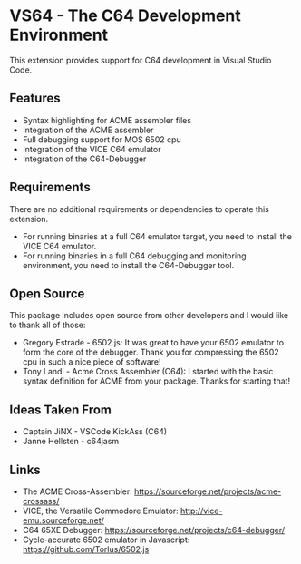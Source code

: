 # VS64 - The C64 Development Environment

This extension provides support for C64 development in Visual Studio Code.

## Features

* Syntax highlighting for ACME assembler files
* Integration of the ACME assembler
* Full debugging support for MOS 6502 cpu
* Integration of the VICE C64 emulator
* Integration of the C64-Debugger

## Requirements

There are no additional requirements or dependencies to operate this extension.

* For running binaries at a full C64 emulator target, you need to install the VICE C64 emulator.
* For running binaries in a full C64 debugging and monitoring environment, you need to install the C64-Debugger tool.

## Open Source

This package includes open source from other developers and I would like to thank all of those:

* Gregory Estrade - 6502.js: It was great to have your 6502 emulator to form the core of the debugger. Thank you for compressing the 6502 cpu in such a nice piece of software!
* Tony Landi - Acme Cross Assembler (C64): I started with the basic syntax definition for ACME from your package. Thanks for starting that!

## Ideas Taken From

* Captain JiNX - VSCode KickAss (C64)
* Janne Hellsten - c64jasm

## Links

* The ACME Cross-Assembler: https://sourceforge.net/projects/acme-crossass/
* VICE, the Versatile Commodore Emulator: http://vice-emu.sourceforge.net/
* C64 65XE Debugger: https://sourceforge.net/projects/c64-debugger/
* Cycle-accurate 6502 emulator in Javascript: https://github.com/Torlus/6502.js
